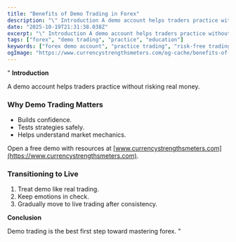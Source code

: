 ```yaml
---
title: "Benefits of Demo Trading in Forex"
description: "\" Introduction A demo account helps traders practice without risking real money..."
date: "2025-10-19T21:31:38.038Z"
excerpt: "\" Introduction A demo account helps traders practice without risking real money. Why Demo Trading Matters - Builds confidence. - Tests strategies safely. - Helps understand market mechanics. Open a free demo with resources at [www.currencystrengthsmeters.com](https://www.currencystrengthsmeters.com). Transitioning to Live 1. Treat demo like real trading. 2. Keep emotions in check...."
tags: ["forex", "demo trading", "practice", "education"]
keywords: ["forex demo account", "practice trading", "risk-free trading", "beginner forex", "learn forex"]
ogImage: "https://www.currencystrengthsmeters.com/og-cache/benefits-of-demo-trading-in-forex.jpg"
---
```

"
**Introduction**

A demo account helps traders practice without risking real money.

### Why Demo Trading Matters

- Builds confidence.  
- Tests strategies safely.  
- Helps understand market mechanics.  

Open a free demo with resources at [www.currencystrengthsmeters.com](https://www.currencystrengthsmeters.com).

### Transitioning to Live

1. Treat demo like real trading.  
2. Keep emotions in check.  
3. Gradually move to live trading after consistency.

**Conclusion**

Demo trading is the best first step toward mastering forex.
"
